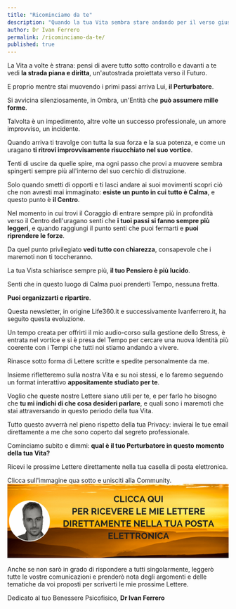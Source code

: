```yaml
---
title: "Ricominciamo da te"
description: "Quando la tua Vita sembra stare andando per il verso giusto arriva lui: il Perturbatore."
author: Dr Ivan Ferrero
permalink: /ricominciamo-da-te/
published: true
---
```


La Vita a volte è strana: pensi di avere tutto sotto controllo e davanti a te vedi **la strada piana e diritta**, un'autostrada proiettata verso il Futuro.

E proprio mentre stai muovendo i primi passi arriva Lui, **il Perturbatore**.

Si avvicina silenziosamente, in Ombra, un'Entità che **può assumere mille forme**.

Talvolta è un impedimento, altre volte un successo professionale, un amore improvviso, un incidente.

Quando arriva ti travolge con tutta la sua forza e la sua potenza, e come un uragano **ti ritrovi improvvisamente risucchiato nel suo vortice**.

Tenti di uscire da quelle spire, ma ogni passo che provi a muovere sembra spingerti sempre più all'interno del suo cerchio di distruzione.

Solo quando smetti di opporti e ti lasci andare ai suoi movimenti scopri ciò che non avresti mai immaginato: **esiste un punto in cui tutto è Calma**, e questo punto è **il Centro**.

Nel momento in cui trovi il Coraggio di entrare sempre più in profondità verso il Centro dell'uragano senti che **i tuoi passi si fanno sempre più leggeri**, e quando raggiungi il punto senti che puoi fermarti e **puoi riprendere le forze**.

Da quel punto privilegiato **vedi tutto con chiarezza**, consapevole che i maremoti non ti toccheranno.

La tua Vista schiarisce sempre più, **il tuo Pensiero è più lucido**.

Senti che in questo luogo di Calma puoi prenderti Tempo, nessuna fretta.

**Puoi organizzarti e ripartire**.

Questa newsletter, in origine Life360.it e successivamente Ivanferrero.it, ha seguito questa evoluzione.

Un tempo creata per offrirti il mio audio-corso sulla gestione dello Stress, è entrata nel vortice e si è presa del Tempo per cercare una nuova Identità più coerente con i Tempi che tutti noi stiamo andando a vivere.

Rinasce sotto forma di Lettere scritte e spedite personalmente da me.

Insieme rifletteremo sulla nostra Vita e su noi stessi, e lo faremo seguendo un format interattivo **appositamente studiato per te**.

Voglio che queste nostre Lettere siano utili per te, e per farlo ho bisogno che **tu mi indichi di che cosa desideri parlare**, e quali sono i maremoti che stai attraversando in questo periodo della tua Vita.

Tutto questo avverrà nel pieno rispetto della tua Privacy: invierai le tue email direttamente a me che sono coperto dal segreto professionale.

Cominciamo subito e dimmi: **qual è il tuo Perturbatore in questo momento della tua Vita?**

Ricevi le prossime Lettere direttamente nella tua casella di posta elettronica.

Clicca sull'immagine qua sotto e unisciti alla Community.
<a href="http://ivanferrero.it/lettere-da-uno-psicologo-signup"><img src="https://github.com/IvanPsy/ivanferreroit/blob/gh-pages/images/lettere-da-uno-psicologo-cta.png" alt="Iscriviti a Lettere da uno Psicologo"></a>

Anche se non sarò in grado di rispondere a tutti singolarmente, leggerò tutte le vostre comunicazioni e prenderò nota degli argomenti e delle tematiche da voi proposti per scriverti le mie prossime Lettere.

Dedicato al tuo Benessere Psicofisico,
**Dr Ivan Ferrero**
